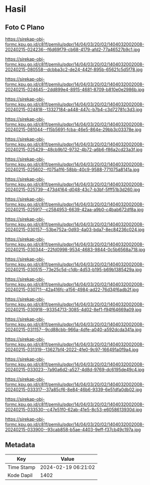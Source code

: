 # Hasil

## Foto C Plano

https://sirekap-obj-formc.kpu.go.id/c81f/pemilu/pdpr/14/04/03/20/02/1404032002008-20240215-024236--f6d69f79-cb68-4179-afd2-77a46527b9c1.jpg

https://sirekap-obj-formc.kpu.go.id/c81f/pemilu/pdpr/14/04/03/20/02/1404032002008-20240215-080558--dcbba3c2-de24-442f-895b-65621c5d5f78.jpg

https://sirekap-obj-formc.kpu.go.id/c81f/pemilu/pdpr/14/04/03/20/02/1404032002008-20240215-024645--2dd899e4-8915-4681-8709-b810e0e2986b.jpg

https://sirekap-obj-formc.kpu.go.id/c81f/pemilu/pdpr/14/04/03/20/02/1404032002008-20240215-024818--13327184-a448-447c-b7b4-c3d72781c3d3.jpg

https://sirekap-obj-formc.kpu.go.id/c81f/pemilu/pdpr/14/04/03/20/02/1404032002008-20240215-081044--f15b5691-fcba-46e5-864e-29bb3c03378e.jpg

https://sirekap-obj-formc.kpu.go.id/c81f/pemilu/pdpr/14/04/03/20/02/1404032002008-20240215-025429--48cb9b12-9732-4b72-a6b6-f86a2cd23a3f.jpg

https://sirekap-obj-formc.kpu.go.id/c81f/pemilu/pdpr/14/04/03/20/02/1404032002008-20240215-025602--f075a1f6-58bb-40c9-9588-771075a8141a.jpg

https://sirekap-obj-formc.kpu.go.id/c81f/pemilu/pdpr/14/04/03/20/02/1404032002008-20240215-025739--473d4164-d048-43c7-b3bf-5fff51b3d260.jpg

https://sirekap-obj-formc.kpu.go.id/c81f/pemilu/pdpr/14/04/03/20/02/1404032002008-20240215-025917--c2584953-6639-42aa-a9b0-c4bab672df8a.jpg

https://sirekap-obj-formc.kpu.go.id/c81f/pemilu/pdpr/14/04/03/20/02/1404032002008-20240215-030157--53be752a-0d93-4a03-bda7-8ec84236c024.jpg

https://sirekap-obj-formc.kpu.go.id/c81f/pemilu/pdpr/14/04/03/20/02/1404032002008-20240215-030344--22fd0998-9534-4683-9844-0c5b6568a718.jpg

https://sirekap-obj-formc.kpu.go.id/c81f/pemilu/pdpr/14/04/03/20/02/1404032002008-20240215-030515--73e25c5d-c1db-4d53-b195-b69b1385429a.jpg

https://sirekap-obj-formc.kpu.go.id/c81f/pemilu/pdpr/14/04/03/20/02/1404032002008-20240215-030711--42a416fc-a156-4984-ad22-76d34f6adb2f.jpg

https://sirekap-obj-formc.kpu.go.id/c81f/pemilu/pdpr/14/04/03/20/02/1404032002008-20240215-030918--93354713-3085-4d02-8ef1-f94f64669a09.jpg

https://sirekap-obj-formc.kpu.go.id/c81f/pemilu/pdpr/14/04/03/20/02/1404032002008-20240215-031157--9cd88cbb-966a-4dfe-a040-a592dcda341a.jpg

https://sirekap-obj-formc.kpu.go.id/c81f/pemilu/pdpr/14/04/03/20/02/1404032002008-20240215-031319--13627bf4-2022-4fe0-9c97-166491a0f9a4.jpg

https://sirekap-obj-formc.kpu.go.id/c81f/pemilu/pdpr/14/04/03/20/02/1404032002008-20240215-033023--7a90a6d2-a527-4d8d-9769-dc6195de49c4.jpg

https://sirekap-obj-formc.kpu.go.id/c81f/pemilu/pdpr/14/04/03/20/02/1404032002008-20240215-033317--37a85cf6-8e84-46b6-9339-6e51dfa0db02.jpg

https://sirekap-obj-formc.kpu.go.id/c81f/pemilu/pdpr/14/04/03/20/02/1404032002008-20240215-033530--c47e51f0-62ab-41e5-8c53-e6058613930d.jpg

https://sirekap-obj-formc.kpu.go.id/c81f/pemilu/pdpr/14/04/03/20/02/1404032002008-20240215-033900--93cab858-b5ae-4403-9eff-f37cb49c197a.jpg


## Metadata

| Key        | Value               |
| ---------- | ------------------- |
| Time Stamp | 2024-02-19 06:21:02 |
| Kode Dapil | 1402                |



